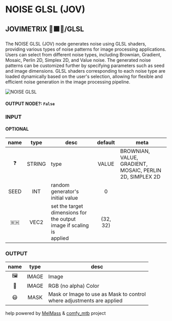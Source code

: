 # NOISE GLSL (JOV)

## JOVIMETRIX 🔺🟩🔵/GLSL

The NOISE GLSL (JOV) node generates noise using GLSL shaders, providing various types of noise patterns for image processing applications. Users can select from different noise types, including Brownian, Gradient, Mosaic, Perlin 2D, Simplex 2D, and Value noise. The generated noise patterns can be customized further by specifying parameters such as seed and image dimensions. GLSL shaders corresponding to each noise type are loaded dynamically based on the user's selection, allowing for flexible and efficient noise generation in the image processing pipeline.

![NOISE GLSL](https://raw.githubusercontent.com/Amorano/Jovimetrix-examples/master/node/NOISE%20GLSL/NOISE%20GLSL.png)

#### OUTPUT NODE?: `False`

### INPUT

#### OPTIONAL

name | type | desc | default | meta
:---:|:---:|---|:---:|---
❓ | STRING | type | VALUE | BROWNIAN, VALUE, GRADIENT,<br>MOSAIC, PERLIN 2D, SIMPLEX 2D
SEED | INT | random generator's initial value | 0 | 
🇼🇭 | VEC2 | set the target dimensions for<br>the output image if scaling is<br>applied | (32, 32) | 

### OUTPUT

name | type | desc
:---:|:---:|---
🖼️ | IMAGE | Image 
🌈 | IMAGE | RGB (no alpha) Color 
😷 | MASK | Mask or Image to use as Mask to control<br>where adjustments are applied 

help powered by [MelMass](https://github.com/melMass) & [comfy_mtb](https://github.com/melMass/comfy_mtb) project